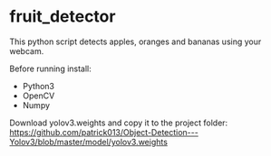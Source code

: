 # fruit_detector

This python script detects apples, oranges and bananas using your webcam.

Before running install:
- Python3
- OpenCV
- Numpy

Download yolov3.weights and copy it to the project folder:
https://github.com/patrick013/Object-Detection---Yolov3/blob/master/model/yolov3.weights

